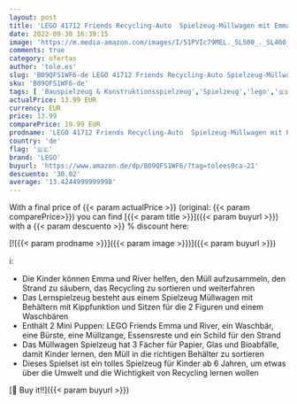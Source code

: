 ```yaml
---
layout: post
title: 'LEGO 41712 Friends Recycling-Auto  Spielzeug-Müllwagen mit Emma und River Mini-Puppen  Lernspielzeug für Kinder ab 6 Jahren'
date: 2022-09-30 16:39:15
image: 'https://m.media-amazon.com/images/I/51PVIc79MEL._SL500_._SL400_.jpg'
comments: true
category: ofertas
author: 'tole.es'
slug: 'B09QFS1WF6-de LEGO 41712 Friends Recycling-Auto Spielzeug-Müllwagen mit...'
sku: 'B09QFS1WF6-de'
tags: [ 'Bauspielzeug & Konstruktionsspielzeug','Spielzeug','lego','🇩🇪', ]
actualPrice: 13.99 EUR
currency: EUR
price: 13.99
comparePrice: 19.99 EUR
prodname: 'LEGO 41712 Friends Recycling-Auto  Spielzeug-Müllwagen mit Emma und River Mini-Puppen  Lernspielzeug für Kinder ab 6 Jahren'
country: 'de'
flag: '🇩🇪'
brand: 'LEGO'
buyurl: 'https://www.amazon.de/dp/B09QFS1WF6/?tag=tolees0ca-21'
descuento: '30.02'
average: '13.4244999999998'
---
```


With a final price of {{< param actualPrice >}} (original: {{< param comparePrice>}}) you can find [{{< param title >}}]({{< param buyurl >}}) with a  {{< param descuento >}} % discount here:

[![{{< param prodname >}}]({{< param image >}})]({{< param buyurl >}})

ℹ️:

- Die Kinder können Emma und River helfen, den Müll aufzusammeln, den Strand zu säubern, das Recycling zu sortieren und weiterfahren
- Das Lernspielzeug besteht aus einem Spielzeug Müllwagen mit Behältern mit Kippfunktion und Sitzen für die 2 Figuren und einem Waschbären
- Enthält 2 Mini Puppen: LEGO Friends Emma und River, ein Waschbär, eine Bürste, eine Müllzange, Essensreste und ein Schild für den Strand
- Das Müllwagen Spielzeug hat 3 Fächer für Papier, Glas und Bioabfälle, damit Kinder lernen, den Müll in die richtigen Behälter zu sortieren
- Dieses Spielset ist ein tolles Spielzeug für Kinder ab 6 Jahren, um etwas über die Umwelt und die Wichtigkeit von Recycling lernen wollen

[🛒 Buy it!!]({{< param buyurl >}})
